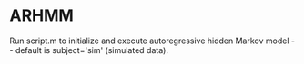 # ARHMM

Run script.m to initialize and execute autoregressive hidden Markov model -- default is subject='sim' (simulated data).
